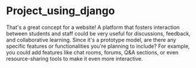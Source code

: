 # Project_using_django
That's a great concept for a website! A platform that fosters interaction between students and staff could be very useful for discussions, feedback, and collaborative learning. Since it's a prototype model, are there any specific features or functionalities you're planning to include? For example, you could add features like chat rooms, forums, Q&A sections, or even resource-sharing tools to make it even more interactive.
